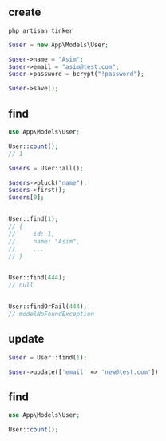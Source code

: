 ## create
`php artisan tinker`
```php
$user = new App\Models\User;

$user->name = "Asim";
$user->email = "asim@test.com";
$user->password = bcrypt("!password");

$user->save();
```


## find
```php
use App\Models\User;

User::count();
// 1

$users = User::all();

$users->pluck("name");
$users->first();
$users[0];


User::find(1);
// {
//     id: 1,
//     name: "Asim",
//     ...
// }


User::find(444);
// null


User::findOrFail(444);
// modelNoFoundException
```


## update
```php
$user = User::find(1);

$user->update(['email' => 'new@test.com'])
```


## find
```php
use App\Models\User;

User::count();
```
